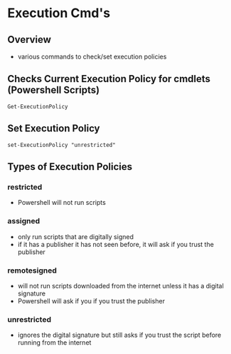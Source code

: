 # Execution Cmd's

## Overview

* various commands to check/set execution policies

## Checks Current Execution Policy for cmdlets \(Powershell Scripts\)

```text
Get-ExecutionPolicy
```

## Set Execution Policy

```text
set-ExecutionPolicy "unrestricted"
```

## Types of Execution Policies

### **restricted**

* Powershell will not run scripts

### **assigned**

* only run scripts that are digitally signed
* if it has a publisher it has not seen before, it will ask if you trust the publisher

### remotesigned

* will not run scripts downloaded from the internet unless it has a digital signature
* Powershell will ask if you if you trust the publisher

### unrestricted

* ignores the digital signature but still asks if you trust the script before running from the internet

